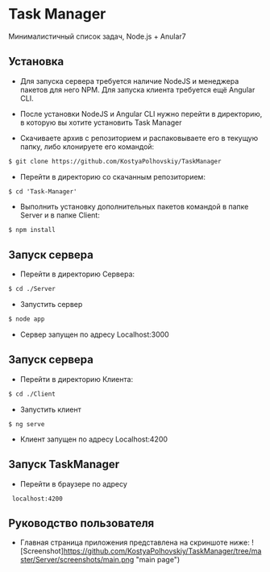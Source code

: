 # Task Manager

Минималистичный список задач, Node.js + Anular7

## Установка

   * Для запуска сервера требуется наличие NodeJS и менеджера пакетов для него NPM. Для запуска клиента требуется ещё Angular CLI.

   * После установки NodeJS и Angular CLI нужно перейти в директорию, в которую вы хотите установить Task Manager
   * Скачиваете архив с репозиторием и распаковываете его в текущую папку, либо клонируете его командой:

   ```bash
   $ git clone https://github.com/KostyaPolhovskiy/TaskManager
   ```
   * Перейти в директорию со скачанным репозиторием:

   ```
   $ cd 'Task-Manager'
   ```
   * Выполнить установку дополнительных пакетов командой в папке Server и в папке Client:

   ```bash
   $ npm install
   ```

## Запуск сервера

   * Перейти в директорию Сервера:

   ```bash
   $ cd ./Server
   ```
   * Запустить сервер
   ```bash
   $ node app
   ```
   * Сервер запущен по адресу Localhost:3000


## Запуск сервера

   * Перейти в директорию Клиента:
   ```bash
   $ cd ./Client
   ```
   * Запустить клиент
   ```
   $ ng serve
   ```
   * Клиент запущен по адресу Localhost:4200

## Запуск TaskManager
   * Перейти в браузере по адресу
   ```
    localhost:4200
   ```
## Руководство пользователя
   * Главная страница приложения представлена на скриншоте ниже:
   ![Screenshot]https://github.com/KostyaPolhovskiy/TaskManager/tree/master/Server/screenshots/main.png "main page")


